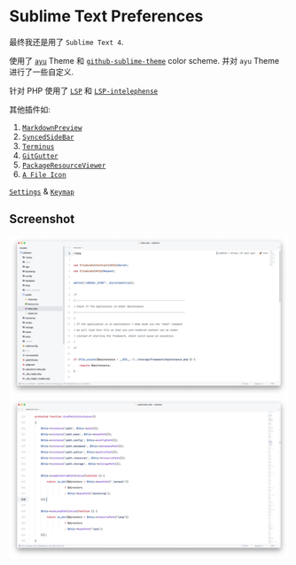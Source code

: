 # Sublime Text Preferences

最终我还是用了 `Sublime Text 4`.

使用了 [`ayu`](https://github.com/dempfi/ayu) Theme 和 [`github-sublime-theme`](https://github.com/mauroreisvieira/github-sublime-theme) color scheme. 并对 `ayu` Theme 进行了一些自定义.

针对 PHP 使用了 [`LSP`](https://github.com/sublimelsp/LSP) 和 [`LSP-intelephense`](https://github.com/sublimelsp/LSP-intelephense)

其他插件如: 

1. [`MarkdownPreview`](https://github.com/facelessuser/MarkdownPreview)
2. [`SyncedSideBar`](https://github.com/TheSpyder/SyncedSideBar)
3. [`Terminus`](https://github.com/randy3k/Terminus)
4. [`GitGutter`](https://github.com/jisaacks/GitGutter)
5. [`PackageResourceViewer`](https://github.com/skuroda/PackageResourceViewer)
6. [`A File Icon`](https://github.com/SublimeText/AFileIcon)

[`Settings`](./Preferences.sublime-settings) & [`Keymap`](./x.sublime-keymap)

## Screenshot
<img  src="./images/1.jpg" alt="screenshot"/>

<img  src="./images/2.jpg" alt="screenshot"/>


